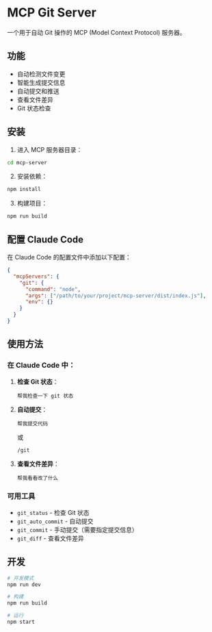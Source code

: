 # MCP Git Server

一个用于自动 Git 操作的 MCP (Model Context Protocol) 服务器。

## 功能

- 自动检测文件变更
- 智能生成提交信息
- 自动提交和推送
- 查看文件差异
- Git 状态检查

## 安装

1. 进入 MCP 服务器目录：
```bash
cd mcp-server
```

2. 安装依赖：
```bash
npm install
```

3. 构建项目：
```bash
npm run build
```

## 配置 Claude Code

在 Claude Code 的配置文件中添加以下配置：

```json
{
  "mcpServers": {
    "git": {
      "command": "node",
      "args": ["/path/to/your/project/mcp-server/dist/index.js"],
      "env": {}
    }
  }
}
```

## 使用方法

### 在 Claude Code 中：

1. **检查 Git 状态**：
   ```
   帮我检查一下 git 状态
   ```

2. **自动提交**：
   ```
   帮我提交代码
   ```
   或
   ```
   /git
   ```

3. **查看文件差异**：
   ```
   帮我看看改了什么
   ```

### 可用工具

- `git_status` - 检查 Git 状态
- `git_auto_commit` - 自动提交
- `git_commit` - 手动提交（需要指定提交信息）
- `git_diff` - 查看文件差异

## 开发

```bash
# 开发模式
npm run dev

# 构建
npm run build

# 运行
npm start
```